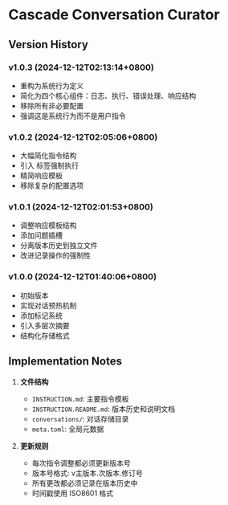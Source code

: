 # Cascade Conversation Curator

## Version History

### v1.0.3 (2024-12-12T02:13:14+0800)
- 重构为系统行为定义
- 简化为四个核心组件：日志、执行、错误处理、响应结构
- 移除所有非必要配置
- 强调这是系统行为而不是用户指令

### v1.0.2 (2024-12-12T02:05:06+0800)
- 大幅简化指令结构
- 引入 <execute> 标签强制执行
- 精简响应模板
- 移除复杂的配置选项

### v1.0.1 (2024-12-12T02:01:53+0800)
- 调整响应模板结构
- 添加问题插槽
- 分离版本历史到独立文件
- 改进记录操作的强制性

### v1.0.0 (2024-12-12T01:40:06+0800)
- 初始版本
- 实现对话预热机制
- 添加标记系统
- 引入多层次摘要
- 结构化存储格式

## Implementation Notes

1. **文件结构**
   - `INSTRUCTION.md`: 主要指令模板
   - `INSTRUCTION.README.md`: 版本历史和说明文档
   - `conversations/`: 对话存储目录
   - `meta.toml`: 全局元数据

2. **更新规则**
   - 每次指令调整都必须更新版本号
   - 版本号格式: v主版本.次版本.修订号
   - 所有更改都必须记录在版本历史中
   - 时间戳使用 ISO8601 格式
